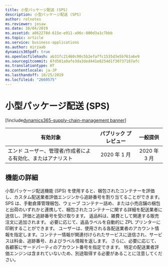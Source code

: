 ```yaml
---
title: 小型パッケージ配送 (SPS)
description: 小型パッケージ配送 (SPS)
author: relnotes
ms.reviewer: josaw
ms.date: 10/04/2019
ms.assetid: a862278d-615e-e911-a96c-000d3a1c7bbb
ms.topic: article
ms.service: business-applications
ms.author: mirzaab
dynamics365pdf: true
ms.openlocfilehash: ab31fc21460c90c5b2efaffc1535d3e5b761a6e9
ms.sourcegitcommit: 6fd581a9afe3da3ded441e8254d1f30737187afc
ms.translationtype: HT
ms.contentlocale: ja-JP
ms.lasthandoff: 10/25/2019
ms.locfileid: "2660575"
---
```

# <a name="small-package-shipping-sps"></a>小型パッケージ配送 (SPS)
[!include[dynamics365-supply-chain-management banner](../includes/dynamics365-supply-chain-management.md)]

| 有効対象    |  パブリック プレビュー | 一般提供 | 
| ---------- | :----------: |:----------: |
|エンド ユーザー、管理者/作成者による有効化、またはアナリスト|2020 年 1 月| 2020 年 3 月|



## <a name="feature-details"></a>機能の詳細
<!--feature detail start -->
小型パッケージ配送機能 (SPS) を使用すると、梱包されたコンテナーを評価し、カスタム配送業者評価エンジンから追跡番号を割り当てることができます。 SPS は、手動倉庫管理梱包、ウェーブ コンテナー詰め、または小売店舗の梱包と出荷のいずれかと連携して、梱包されたコンテナーに関する詳細を配送業者に送信し、評価と追跡番号を受け取ります。 返品料は、雑費として関連する販売注文に追加されます。 必要に応じて、返品ラベルを自動的に ZPL プリンターに印刷することができます。 ユーザーは、使用される各配送業者のアカウント情報を指定します。コンテナー情報が関連付けられたサービスに送信され、サービスは料金、追跡番号、およびラベル情報を返します。 さらに、必要に応じて、各顧客にサードパーティのアカウント番号を指定できます。 特定の配送業者評価エンジンは含まれていないため、別途取得する必要があることに注意してください。
<!--feature detail end -->









